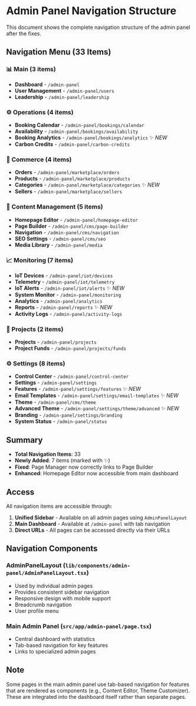 # Admin Panel Navigation Structure

This document shows the complete navigation structure of the admin panel after the fixes.

## Navigation Menu (33 Items)

### 📊 Main (3 items)
- **Dashboard** - `/admin-panel`
- **User Management** - `/admin-panel/users`
- **Leadership** - `/admin-panel/leadership`

### ⚙️ Operations (4 items)
- **Booking Calendar** - `/admin-panel/bookings/calendar`
- **Availability** - `/admin-panel/bookings/availability`
- **Booking Analytics** - `/admin-panel/bookings/analytics` ✨ *NEW*
- **Carbon Credits** - `/admin-panel/carbon-credits`

### 🛒 Commerce (4 items)
- **Orders** - `/admin-panel/marketplace/orders`
- **Products** - `/admin-panel/marketplace/products`
- **Categories** - `/admin-panel/marketplace/categories` ✨ *NEW*
- **Sellers** - `/admin-panel/marketplace/sellers`

### 📝 Content Management (5 items)
- **Homepage Editor** - `/admin-panel/homepage-editor`
- **Page Builder** - `/admin-panel/cms/page-builder`
- **Navigation** - `/admin-panel/cms/navigation`
- **SEO Settings** - `/admin-panel/cms/seo`
- **Media Library** - `/admin-panel/media`

### 📈 Monitoring (7 items)
- **IoT Devices** - `/admin-panel/iot/devices`
- **Telemetry** - `/admin-panel/iot/telemetry`
- **IoT Alerts** - `/admin-panel/iot/alerts` ✨ *NEW*
- **System Monitor** - `/admin-panel/monitoring`
- **Analytics** - `/admin-panel/analytics`
- **Reports** - `/admin-panel/reports` ✨ *NEW*
- **Activity Logs** - `/admin-panel/activity-logs`

### 🚀 Projects (2 items)
- **Projects** - `/admin-panel/projects`
- **Project Funds** - `/admin-panel/projects/funds`

### ⚙️ Settings (8 items)
- **Control Center** - `/admin-panel/control-center`
- **Settings** - `/admin-panel/settings`
- **Features** - `/admin-panel/settings/features` ✨ *NEW*
- **Email Templates** - `/admin-panel/settings/email-templates` ✨ *NEW*
- **Theme** - `/admin-panel/cms/theme`
- **Advanced Theme** - `/admin-panel/settings/theme/advanced` ✨ *NEW*
- **Branding** - `/admin-panel/settings/branding`
- **System Status** - `/admin-panel/status`

## Summary

- **Total Navigation Items**: 33
- **Newly Added**: 7 items (marked with ✨)
- **Fixed**: Page Manager now correctly links to Page Builder
- **Enhanced**: Homepage Editor now accessible from main dashboard

## Access

All navigation items are accessible through:
1. **Unified Sidebar** - Available on all admin pages using `AdminPanelLayout`
2. **Main Dashboard** - Available at `/admin-panel` with tab navigation
3. **Direct URLs** - All pages can be accessed directly via their URLs

## Navigation Components

### AdminPanelLayout (`lib/components/admin-panel/AdminPanelLayout.tsx`)
- Used by individual admin pages
- Provides consistent sidebar navigation
- Responsive design with mobile support
- Breadcrumb navigation
- User profile menu

### Main Admin Panel (`src/app/admin-panel/page.tsx`)
- Central dashboard with statistics
- Tab-based navigation for key features
- Links to specialized admin pages

## Note

Some pages in the main admin panel use tab-based navigation for features that are rendered as components (e.g., Content Editor, Theme Customizer). These are integrated into the dashboard itself rather than separate pages.
